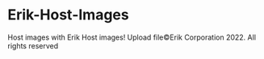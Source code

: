 # Erik-Host-Images
Host images with Erik Host images! Upload file©Erik Corporation 2022. All rights reserved
